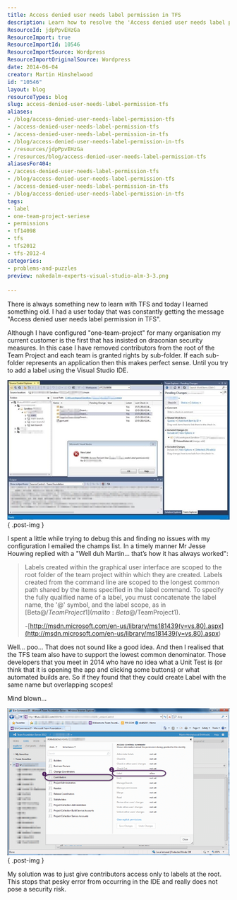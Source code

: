```yaml
---
title: Access denied user needs label permission in TFS
description: Learn how to resolve the 'Access denied user needs label permission in TFS' error and optimize your TFS security settings for smoother project management.
ResourceId: jdpPpvEHzGa
ResourceImport: true
ResourceImportId: 10546
ResourceImportSource: Wordpress
ResourceImportOriginalSource: Wordpress
date: 2014-06-04
creator: Martin Hinshelwood
id: "10546"
layout: blog
resourceTypes: blog
slug: access-denied-user-needs-label-permission-tfs
aliases:
- /blog/access-denied-user-needs-label-permission-tfs
- /access-denied-user-needs-label-permission-tfs
- /access-denied-user-needs-label-permission-in-tfs
- /blog/access-denied-user-needs-label-permission-in-tfs
- /resources/jdpPpvEHzGa
- /resources/blog/access-denied-user-needs-label-permission-tfs
aliasesFor404:
- /access-denied-user-needs-label-permission-tfs
- /blog/access-denied-user-needs-label-permission-tfs
- /access-denied-user-needs-label-permission-in-tfs
- /blog/access-denied-user-needs-label-permission-in-tfs
tags:
- label
- one-team-project-seriese
- permissions
- tf14098
- tfs
- tfs2012
- tfs-2012-4
categories:
- problems-and-puzzles
preview: nakedalm-experts-visual-studio-alm-3-3.png

---
```

There is always something new to learn with TFS and today I learned something old. I had a user today that was constantly getting the message "Access denied user needs label permission in TFS".

Although I have configured "one-team-project" for many organisation my current customer is the first that has insisted on draconian security measures. In this case I have removed contributors from the root of the Team Project and each team is granted rights by sub-folder. If each sub-folder represents an application then this makes perfect sense. Until you try to add a label using the Visual Studio IDE.

![clip_image001](images/clip_image001-1-1.jpg "clip_image001")
{ .post-img }

I spent a little while trying to debug this and finding no issues with my configuration I emailed the champs list. In a timely manner Mr Jesse Houwing replied with a "Well duh Martin… that’s how it has always worked":

> Labels created within the graphical user interface are scoped to the root folder of the team project within which they are created. Labels created from the command line are scoped to the longest common path shared by the items specified in the label command. To specify the fully qualified name of a label, you must concatenate the label name, the '@' symbol, and the label scope, as in [Beta@$/TeamProject1](mailto:Beta@$/TeamProject1).
>
> \-[http://msdn.microsoft.com/en-us/library/ms181439(v=vs.80).aspx](<http://msdn.microsoft.com/en-us/library/ms181439(v=vs.80).aspx>)

Well… poo… That does not sound like a good idea. And then I realised that the TFS team also have to support the lowest common denominator. Those developers that you meet in 2014 who have no idea what a Unit Test is (or think that it is opening the app and clicking some buttons) or what automated builds are. So if they found that they could create Label with the same name but overlapping scopes!

Mind blown…

![clip_image002](images/clip_image0022-2-2.png "clip_image002")
{ .post-img }

My solution was to just give contributors access only to labels at the root. This stops that pesky error from occurring in the IDE and really does not pose a security risk.
